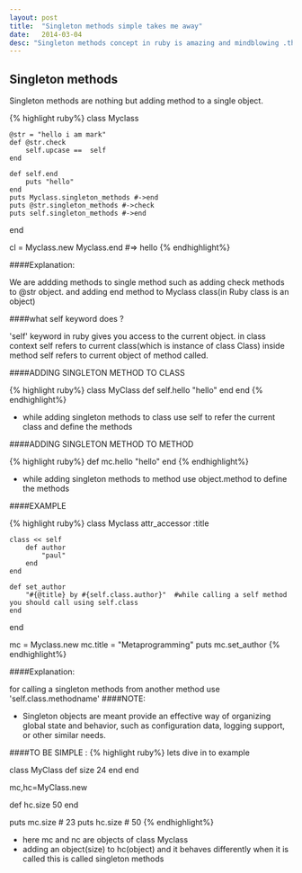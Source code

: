 ```yaml
---
layout: post
title:  "Singleton methods simple takes me away"
date:   2014-03-04
desc: "Singleton methods concept in ruby is amazing and mindblowing .though it is simpple it does manythings at backend and makes user to easy to use,coool lets begin our trek"
---
```


Singleton methods
---
Singleton methods are nothing but adding method to a single object.

{% highlight ruby%}
class Myclass

    @str = "hello i am mark"
	def @str.check
		self.upcase ==  self
	end

	def self.end
		puts "hello"
	end
	puts Myclass.singleton_methods #->end
	puts @str.singleton_methods #->check
	puts self.singleton_methods #->end
end

cl = Myclass.new
Myclass.end #=> hello
{% endhighlight%}

####Explanation:


We are addding methods to single method such as adding check methods to
@str object. and adding end method to Myclass class(in Ruby class is an object)

####what self keyword does ?


'self' keyword in ruby gives you access to the current object.
in class context self refers to current class(which is instance of class Class)
inside method self refers to current object of method called.

####ADDING SINGLETON METHOD TO CLASS

{% highlight ruby%}
class MyClass
	def self.hello
		"hello"
	end
end
{% endhighlight%}

+ while adding singleton methods to class use self to refer the current class and define the methods

####ADDING SINGLETON METHOD TO METHOD

{% highlight ruby%}
	def mc.hello
		"hello"
	end
{% endhighlight%}

+ while adding singleton methods to method use object.method to define the methods

####EXAMPLE

{% highlight ruby%}
class Myclass
	attr_accessor :title

	class << self
		def author
			"paul"
		end
	end 

	def set_author
		"#{@title} by #{self.class.author}"  #while calling a self method you should call using self.class
	end
end

mc =  Myclass.new
mc.title = "Metaprogramming"
puts mc.set_author
{% endhighlight%}

####Explanation:

for calling a singleton methods from another method use 'self.class.methodname'
####NOTE:

+ Singleton objects are meant provide an effective way of organizing global state and behavior, such as configuration data, logging support, or other similar needs. 

####TO BE SIMPLE :
{% highlight ruby%}
lets dive in to example

class MyClass
	def size
		24
	end
end

mc,hc=MyClass.new

def hc.size
	50
end

puts mc.size # 23
puts hc.size # 50
{% endhighlight%}

+ here mc and nc are objects of class Myclass
+ adding an object(size) to hc(object) and it behaves differently when it is called  this is called singleton methods


